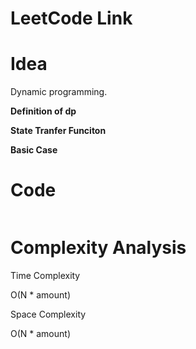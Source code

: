 # LeetCode Link



# Idea

Dynamic programming.

**Definition of dp**



**State Tranfer Funciton**



**Basic Case**



# Code

```java

```

# Complexity Analysis

Time Complexity

O(N \* amount)

Space Complexity

O(N \* amount)
